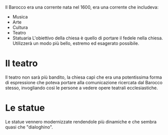 Il Barocco era una corrente nata nel 1600, era una corrente che includeva:
- Musica
- Arte
- Cultura
- Teatro
- Statuaria
L'obiettivo della chiesa è quello di portare il fedele nella chiesa.
Utilizzerà un modo più bello, estremo ed esagerato possibile.
# Il teatro
Il teatro non sarà più bandito, la chiesa capì che era una potentissima forma di espressione che poteva portare alla comunicazione ricercata dal Barocco stesso, invogliando così le persone a vedere opere teatrali ecclesiastiche.
# Le statue
Le statue vennero modernizzate rendendole più dinamiche e che sembra quasi che "dialoghino".